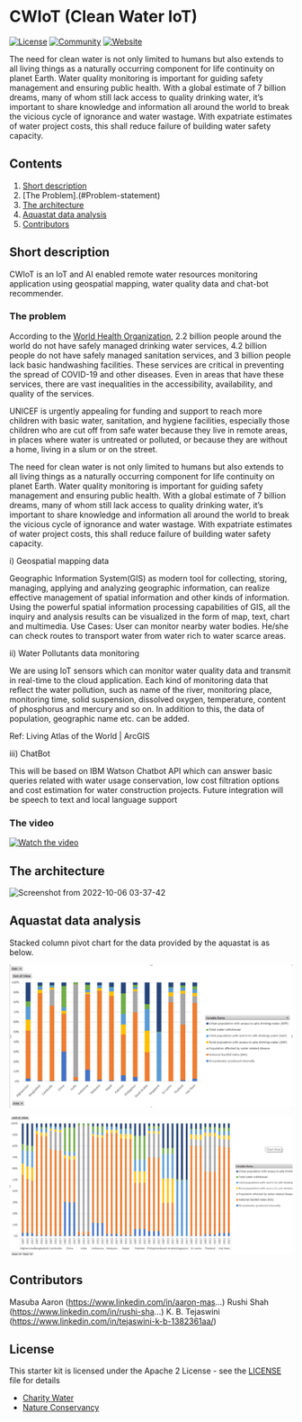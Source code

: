 # CWIoT (Clean Water IoT)

[![License](https://img.shields.io/badge/License-Apache2-blue.svg)](https://www.apache.org/licenses/LICENSE-2.0) [![Community](https://img.shields.io/badge/Join-Community-blue.svg)](https://developer.ibm.com/callforcode/get-started/) [![Website](https://img.shields.io/badge/View-Website-blue)](https://developer.ibm.com/callforcode/get-started/climate-change/clean-water)

The need for clean water is not only limited to humans but also extends to all living things as a naturally occurring component for life continuity on planet Earth. Water quality monitoring is important for guiding safety management and ensuring public health. With a global estimate of 7 billion dreams, many of whom still lack access to quality drinking water, it’s important to share knowledge and information all around the world to break the vicious cycle of ignorance and water wastage. With expatriate estimates of water project costs, this shall reduce failure of building water safety capacity.

## Contents

1. [Short description](#short-description)
2. [The Problem].(#Problem-statement)
3. [The architecture](#the-architecture)
4. [Aquastat data analysis](#aquastat-data-analysis)
6. [Contributors](#contributors) 

## Short description
CWIoT is an IoT and AI enabled remote water resources monitoring application using geospatial mapping, water quality data and chat-bot recommender.

### The problem

According to the [World Health Organization](https://www.who.int/news/item/18-06-2019-1-in-3-people-globally-do-not-have-access-to-safe-drinking-water-unicef-who), 2.2 billion people around the world do not have safely managed drinking water services, 4.2 billion people do not have safely managed sanitation services, and 3 billion people lack basic handwashing facilities. These services are critical in preventing the spread of COVID-19 and other diseases. Even in areas that have these services, there are vast inequalities in the accessibility, availability, and quality of the services. 

UNICEF is urgently appealing for funding and support to reach more children with basic water, sanitation, and hygiene facilities, especially those children who are cut off from safe water because they live in remote areas, in places where water is untreated or polluted, or because they are without a home, living in a slum or on the street.

The need for clean water is not only limited to humans but also extends to all living things as a naturally occurring component for life continuity on planet Earth. Water quality monitoring is important for guiding safety management and ensuring public health. With a global estimate of 7 billion dreams, many of whom still lack access to quality drinking water, it’s important to share knowledge and information all around the world to break the vicious cycle of ignorance and water wastage. With expatriate estimates of water project costs, this shall reduce failure of building water safety capacity.

i) Geospatial mapping data

Geographic Information System(GIS) as modern tool for collecting, storing, managing,
applying and analyzing geographic information, can realize effective management of spatial information and other kinds of information. Using the powerful spatial information processing capabilities of GIS, all the inquiry and analysis results can be visualized in the form of map, text, chart and multimedia.
Use Cases:
User can monitor nearby water bodies.
He/she can check routes to transport water from water rich to water scarce areas.


ii) Water Pollutants data monitoring

We are using IoT sensors which can monitor water quality data and transmit in real-time to the cloud application. Each kind of monitoring data that reflect the water pollution, such as name of the river, monitoring place, monitoring time, solid suspension, dissolved oxygen, temperature, content of phosphorus and mercury and so on. In addition to this, the data of population, geographic name etc. can be added.

Ref: Living Atlas of the World | ArcGIS

iii) ChatBot

This will be based on IBM Watson Chatbot API which can answer basic queries related with water usage conservation, low cost filtration options and cost estimation for water construction projects. Future integration will be speech to text and local language support 

### The video

[![Watch the video](https://i.ytimg.com/vi/M10ae5cyid4/hqdefault.jpg)](https://www.youtube.com/watch?v=M10ae5cyid4)

## The architecture

![Screenshot from 2022-10-06 03-37-42](https://user-images.githubusercontent.com/82576692/194169589-88a9cb41-c7a6-45c8-ba40-9454bd7754ec.png)

## Aquastat data analysis
Stacked column pivot chart for the data provided by the aquastat is as below. 

![Aquastat pivot chart 1](assets/Aquastat1.png)

![Aquastat pivot chart 2](assets/Aquastat2.png)

## Contributors
Masuba Aaron 
(https://www.linkedin.com/in/aaron-mas...)
Rushi Shah
(https://www.linkedin.com/in/rushi-sha...)
K. B. Tejaswini 
(https://www.linkedin.com/in/tejaswini-k-b-1382361aa/)

## License

This starter kit is licensed under the Apache 2 License - see the [LICENSE](LICENSE) file for details

- [Charity Water](https://www.charitywater.org/global-water-crisis)
- [Nature Conservancy](https://www.nature.org/en-us/what-we-do/our-priorities/provide-food-and-water-sustainably/)
